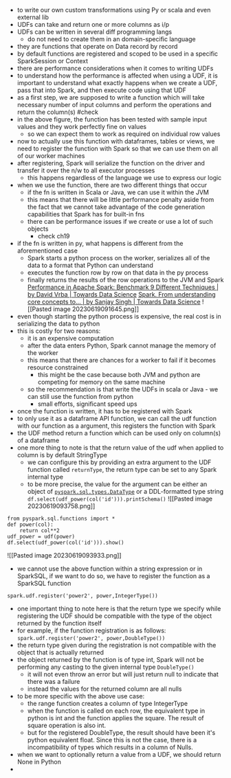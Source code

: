 - to write our own custom transformations using Py or scala and even external lib
- UDFs can take and return one or more columns as i/p
- UDFs can be written in several diff programming langs
	- do not need to create them in an domain-specific language
- they are functions that operate on Data record by record
- by default functions are registered and scoped to be used in a specific SparkSession or Context
- there are performance considerations when it comes to writing UDFs
- to understand how the performance is affected when using a UDF, it is important to understand what exactly happens when we create a UDF, pass that into Spark, and then execute code using that UDF
- as a first step, we are supposed to write a function which will take necessary number of input columns and perform the operations and return the column(s) #check
- in the above figure, the function has been tested with sample input values and they work perfectly fine on values
	- so we can expect them to work as required on individual row values
- now to actually use this function with dataframes, tables or views, we need to register the function with Spark so that we can use them on all of our worker machines
- after registering, Spark will serialize the function on the driver and transfer it over the n/w to all executor processes
	- this happens regardless of the language we use to express our logic
- when we use the function, there are two different things that occur
	- if the fn is written in Scala or Java, we can use it within the JVM
	- this means that there will be little performance penalty aside from the fact that we cannot take advantage of the code generation capabilities that Spark has for built-in fns
	- there can be performance issues if we create or use a lot of such objects
		- check ch19
- if the fn is written in py, what happens is different from the aforementioned case
	- Spark starts a python process on the worker, serializes all of the data to a format that Python can understand
	- executes the function row by row on that data in the py process
	- finally returns the results of the row operations to the JVM and Spark
[Performance in Apache Spark: Benchmark 9 Different Techniques | by David Vrba | Towards Data Science](https://towardsdatascience.com/performance-in-apache-spark-benchmark-9-different-techniques-955d3cc93266)
[Spark. From understanding core concepts to… | by Sanjay Singh | Towards Data Science](https://towardsdatascience.com/spark-71d0bc25a9ba#:~:text=Spark%20%26%20Java%20Virtual%20Machine,computer%20where%20it%20is%20running.)
![[Pasted image 20230619091645.png]]
- even though starting the python process is expensive, the real cost is in serializing the data to python
- this is costly for two reasons: 
	- it is an expensive computation
	- after the data enters Python, Spark cannot manage the memory of the worker
	- this means that there are chances for a worker to fail if it becomes resource constrained
		- this might be the case because both JVM and python are competing for memory on the same machine
	- so the recommendation is that write the UDFs in scala or Java - we can still use the function from python
		- small efforts, significant speed ups
- once the function is written, it has to be registered with Spark
- to only use it as a dataframe API function, we can call the udf function with our function as a argument, this registers the function with Spark
- the UDF method return a function which can be used only on column(s) of a dataframe
- one more thing to note is that the return value of the udf when applied to column is by default StringType
	- we can configure this by providing an extra argument to the UDF function called `returnType`, the return type can be set to any Spark internal type
	- to be more precise, the value for the argument can be either an object of [`pyspark.sql.types.DataType`](https://spark.apache.org/docs/3.1.3/api/python/reference/api/pyspark.sql.types.DataType.html#pyspark.sql.types.DataType "pyspark.sql.types.DataType") or a DDL-formatted type string
`df.select(udf_power(col('id'))).printSchema()`
![[Pasted image 20230619093758.png]]
```
from pyspark.sql.functions import *
def power(col):
    return col**2
udf_power = udf(power)
df.select(udf_power(col('id'))).show()
```
![[Pasted image 20230619093933.png]]

- we cannot use the above function within a string expression or in SparkSQL, if we want to do so, we have to register the function as a SparkSQL function
```
spark.udf.register('power2', power,IntegerType())
```
- one important thing to note here is that the return type we specify while registering the UDF should be compatible with the type of the object returned by the function itself
- for example, if the function registration is as follows:
`spark.udf.register('power2', power,DoubleType())`
- the return type given during the registration is not compatible with the object that is actually returned
- the object returned by the function is of type int, Spark will not be performing any casting to the given internal type `DoubleType()`
	- it will not even throw an error but will just return null to indicate that there was a failure 
	- instead the values for the returned column are all nulls
- to be more specific with the above use case: 
	- the range function creates a column of type IntegerType
	- when the function is called on each row, the equivalent type in python is int and the function applies the square. The result of square operation is also int. 
	- but for the registered DoubleType, the result should have been it's python equivalent float. Since this is not the case, there is a incompatibility of types which results in a column of Nulls.
- when we want to optionally return a value from a UDF, we should return None in Python
- 
